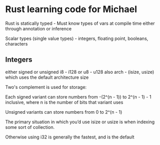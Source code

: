 # Rust learning code for Michael


Rust is statically typed - Must know types of vars at compile time either through annotation or inference

Scalar types (single value types) -
integers, floating point, booleans, characters

## Integers
either signed or unsigned
i8 - i128 or u8 - u128
also arch - (isize, usize) which uses the default architecture size

Two's complement is used for storage:

Each signed variant can store numbers from -(2^(n - 1)) to 2^(n - 1) - 1 inclusive, where n is the number of bits that variant uses

Unsigned variants can store numbers from 0 to 2^(n - 1)

The primary situation in which you’d use isize or usize is when indexing some sort of collection.

Otherwise using i32 is generally the fastest, and is the default

